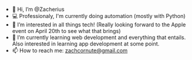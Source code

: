 - 👋 Hi, I’m @Zacherius
- 💻 Professionaly, I'm currently doing automation (mostly with Python)
- 👀 I’m interested in all things tech! (Really looking forward to the Apple event on April 20th to see what that brings)
- 🌱 I’m currently learning web development and everything that entails. Also interested in learning app development at some point.
- 📫 How to reach me: zachcornute@gmail.com

<!---
Zacherius/Zacherius is a ✨ special ✨ repository because its `README.md` (this file) appears on your GitHub profile.
You can click the Preview link to take a look at your changes.
--->
